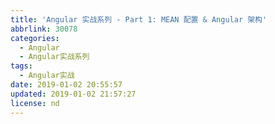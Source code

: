 ```yaml
---
title: 'Angular 实战系列 - Part 1: MEAN 配置 & Angular 架构'
abbrlink: 30078
categories:
  - Angular
  - Angular实战系列
tags:
  - Angular实战
date: 2019-01-02 20:55:57
updated: 2019-01-02 21:57:27
license: nd
---
```

